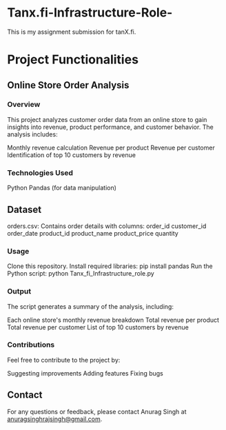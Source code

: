 # Tanx.fi-Infrastructure-Role-
This is my assignment submission for tanX.fi.

# Project Functionalities

## Online Store Order Analysis

### Overview

This project analyzes customer order data from an online store to gain insights into revenue, product performance, and customer behavior. The analysis includes:

Monthly revenue calculation
Revenue per product
Revenue per customer
Identification of top 10 customers by revenue

### Technologies Used

Python
Pandas (for data manipulation)

## Dataset

orders.csv: Contains order details with columns:
order_id
customer_id
order_date
product_id
product_name
product_price
quantity

### Usage

Clone this repository.
Install required libraries: pip install pandas
Run the Python script: python Tanx_fi_Infrastructure_role.py

### Output

The script generates a summary of the analysis, including:

Each online store's monthly revenue breakdown
Total revenue per product
Total revenue per customer
List of top 10 customers by revenue

### Contributions

Feel free to contribute to the project by:

Suggesting improvements
Adding features
Fixing bugs

## Contact

For any questions or feedback, please contact Anurag Singh at anuragsinghrajsingh@gmail.com.
